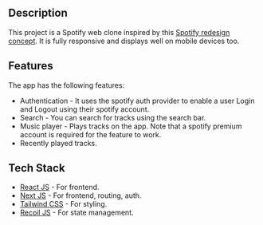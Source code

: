 ## Description

This project is a Spotify web clone inspired by this [Spotify redesign concept](https://dribbble.com/shots/15165960-Spotify-Redesign). It is fully responsive and displays well on mobile devices too.

## Features

The app has the following features:

- Authentication - It uses the spotify auth provider to enable a user Login and Logout using their spotify account.
- Search - You can search for tracks using the search bar.
- Music player - Plays tracks on the app. Note that a spotify premium account is required for the feature to work.
- Recently played tracks.

## Tech Stack

- [React JS](https://reactjs.org/) - For frontend.
- [Next JS](https://nextjs.org/) - For frontend, routing, auth.
- [Tailwind CSS](https://tailwindcss.com/) - For styling.
- [Recoil JS](https://recoiljs.org/) - For state management.
